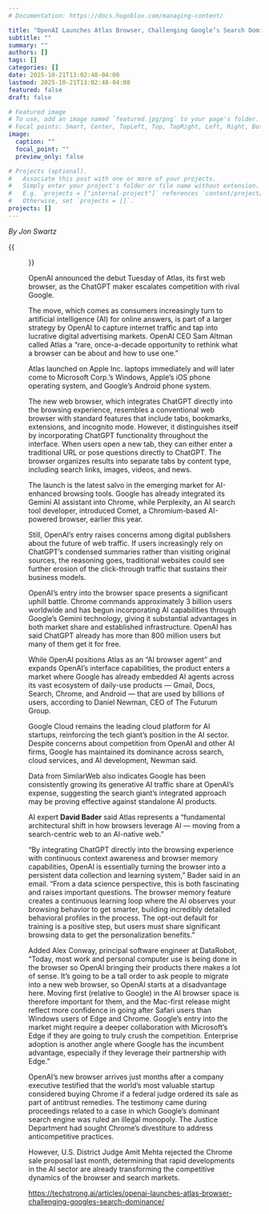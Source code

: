 ```yaml
---
# Documentation: https://docs.hugoblox.com/managing-content/

title: "OpenAI Launches Atlas Browser, Challenging Google’s Search Dominance"
subtitle: ""
summary: ""
authors: []
tags: []
categories: []
date: 2025-10-21T13:02:48-04:00
lastmod: 2025-10-21T13:02:48-04:00
featured: false
draft: false

# Featured image
# To use, add an image named `featured.jpg/png` to your page's folder.
# Focal points: Smart, Center, TopLeft, Top, TopRight, Left, Right, BottomLeft, Bottom, BottomRight.
image:
  caption: ""
  focal_point: ""
  preview_only: false

# Projects (optional).
#   Associate this post with one or more of your projects.
#   Simply enter your project's folder or file name without extension.
#   E.g. `projects = ["internal-project"]` references `content/project/deep-learning/index.md`.
#   Otherwise, set `projects = []`.
projects: []
---
```


*By Jon Swartz*

{{<figure src="770-330-2025-09-30T133336.999.png">}}

OpenAI announced the debut Tuesday of Atlas, its first web browser, as the ChatGPT maker escalates competition with rival Google.

The move, which comes as consumers increasingly turn to artificial intelligence (AI) for online answers, is part of a larger strategy by OpenAI to capture internet traffic and tap into lucrative digital advertising markets. OpenAI CEO Sam Altman called Atlas a “rare, once-a-decade opportunity to rethink what a browser can be about and how to use one.”

Atlas launched on Apple Inc. laptops immediately and will later come to Microsoft Corp.’s Windows, Apple’s iOS phone operating system, and Google’s Android phone system.

The new web browser, which integrates ChatGPT directly into the browsing experience, resembles a conventional web browser with standard features that include tabs, bookmarks, extensions, and incognito mode. However, it distinguishes itself by incorporating ChatGPT functionality throughout the interface. When users open a new tab, they can either enter a traditional URL or pose questions directly to ChatGPT. The browser organizes results into separate tabs by content type, including search links, images, videos, and news.

The launch is the latest salvo in the emerging market for AI-enhanced browsing tools. Google has already integrated its Gemini AI assistant into Chrome, while Perplexity, an AI search tool developer, introduced Comet, a Chromium-based AI-powered browser, earlier this year.

Still, OpenAI’s entry raises concerns among digital publishers about the future of web traffic. If users increasingly rely on ChatGPT’s condensed summaries rather than visiting original sources, the reasoning goes, traditional websites could see further erosion of the click-through traffic that sustains their business models.

OpenAI’s entry into the browser space presents a significant uphill battle. Chrome commands approximately 3 billion users worldwide and has begun incorporating AI capabilities through Google’s Gemini technology, giving it substantial advantages in both market share and established infrastructure. OpenAI has said ChatGPT already has more than 800 million users but many of them get it for free.

While OpenAI positions Atlas as an “AI browser agent” and expands OpenAI’s interface capabilities, the product enters a market where Google has already embedded AI agents across its vast ecosystem of daily-use products — Gmail, Docs, Search, Chrome, and Android — that are used by billions of users, according to Daniel Newman, CEO of The Futurum Group.

Google Cloud remains the leading cloud platform for AI startups, reinforcing the tech giant’s position in the AI sector. Despite concerns about competition from OpenAI and other AI firms, Google has maintained its dominance across search, cloud services, and AI development, Newman said.

Data from SimilarWeb also indicates Google has been consistently growing its generative AI traffic share at OpenAI’s expense, suggesting the search giant’s integrated approach may be proving effective against standalone AI products.

AI expert **David Bader** said Atlas represents a “fundamental architectural shift in how browsers leverage AI — moving from a search-centric web to an AI-native web.”

“By integrating ChatGPT directly into the browsing experience with continuous context awareness and browser memory capabilities, OpenAI is essentially turning the browser into a persistent data collection and learning system,” Bader said in an email. “From a data science perspective, this is both fascinating and raises important questions. The browser memory feature creates a continuous learning loop where the AI observes your browsing behavior to get smarter, building incredibly detailed behavioral profiles in the process. The opt-out default for training is a positive step, but users must share significant browsing data to get the personalization benefits.”

Added Alex Conway, principal software engineer at DataRobot, “Today, most work and personal computer use is being done in the browser so OpenAI bringing their products there makes a lot of sense. It’s going to be a tall order to ask people to migrate into a new web browser, so OpenAI starts at a disadvantage here. Moving first (relative to Google) in the AI browser space is therefore important for them, and the Mac-first release might reflect more confidence in going after Safari users than Windows users of Edge and Chrome. Google’s entry into the market might require a deeper collaboration with Microsoft’s Edge if they are going to truly crush the competition. Enterprise adoption is another angle where Google has the incumbent advantage, especially if they leverage their partnership with Edge.”

OpenAI’s new browser arrives just months after a company executive testified that the world’s most valuable startup considered buying Chrome if a federal judge ordered its sale as part of antitrust remedies. The testimony came during proceedings related to a case in which Google’s dominant search engine was ruled an illegal monopoly. The Justice Department had sought Chrome’s divestiture to address anticompetitive practices.

However, U.S. District Judge Amit Mehta rejected the Chrome sale proposal last month, determining that rapid developments in the AI sector are already transforming the competitive dynamics of the browser and search markets.


https://techstrong.ai/articles/openai-launches-atlas-browser-challenging-googles-search-dominance/

